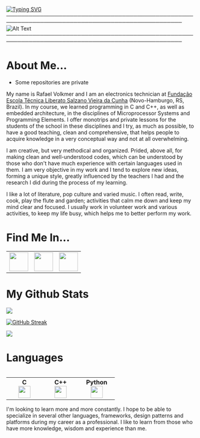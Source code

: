 <a href="https://git.io/typing-svg"><img src="https://readme-typing-svg.demolab.com?font=Fira+Code&weight=900&size=40&duration=1500&pause=1000&center=true&vCenter=true&multiline=true&width=1000&height=150&lines=%3E+Hello%2C+World!;%3E+I'm+Rafael+Volkmer." alt="Typing SVG" /></a>
─────────────────────────────────────────────────────────────────────────────────────────────────
![Alt Text](https://user-images.githubusercontent.com/74038190/241765440-80728820-e06b-4f96-9c9e-9df46f0cc0a5.gif)
─────────────────────────────────────────────────────────────────────────────────────────────────
# About Me...

- Some repositories are private
  
My name is Rafael Volkmer and I am an electronics technician at [Fundação Escola Técnica Liberato Salzano Vieira da Cunha](https://www.liberato.com.br) (Novo-Hamburgo, RS, Brazil). In my course, we learned programming in C and C++, as well as embedded architecture, in the disciplines of Microprocessor Systems and Programming Elements. I offer monotrips and private lessons for the students of the school in these disciplines and I try, as much as possible, to have a good teaching, clean and comprehensive, that helps people to acquire knowledge in a very conceptual way and not at all overwhelming.

I am creative, but very methodical and organized. Prided, above all, for making clean and well-understood codes, which can be understood by those who don't have much experience with certain languages ​​used in them. I am very objective in my work and I tend to explore new ideas, forming a unique style, greatly influenced by the teachers I had and the research I did during the process of my learning.

I like a lot of literature, pop culture and varied music. I often read, write, cook, play the flute and garden; activities that calm me down and keep my mind clear and focused. I usually work in volunteer work and various activities, to keep my life busy, which helps me to better perform my work.

# Find Me In...

<table>
    <tbody>
        <tr>
            <td><a href="https://linkedin.com/in/rafaelvvolkmer">
            <img height="50" src="https://www.vectorlogo.zone/logos/linkedin/linkedin-ar21.svg" />
            </a></td>
            <td><a href="https://open.spotify.com/user/jj4ixeaxzhwtnqhio5xcg8cuq?si=195add63b677449f">
            <img height="50" src="https://www.vectorlogo.zone/logos/spotify/spotify-ar21.svg"/>
            </a></td>
            <td><a href="https://instagram.com/rafael.v.volkmer?igshid=MzNlNGNkZWQ4Mg==">
            <img height="50" src="https://www.vectorlogo.zone/logos/instagram/instagram-ar21.svg"/>
            </a></td>
        </tr>
    </tbody>
</table>

# My Github Stats

<img src="https://github-readme-stats.vercel.app/api?username=RafaelVVolkmer&show_icons=true&theme=dark"/> 

[![GitHub Streak](https://github-readme-streak-stats.herokuapp.com?user=RafaelVVolkmer&theme=dark&date_format=M%20j%5B%2C%20Y%5D)](https://git.io/streak-stats)

<img src="https://github-readme-stats.vercel.app/api/top-langs?username=RafaelVVolkmer&layout=compact&theme=dark"/> <table width="320px">

# Languages

<table>
    <tbody>
        <tr valign="top">
            <td width="80px" align="center">
            <span><strong>C</strong></span><br>
            <img height="32px" src="https://cdn.jsdelivr.net/gh/devicons/devicon/icons/c/c-original.svg" />
            </td>
            <td width="80px" align="center">
            <span><strong>C++</strong></span><br>
            <img height="32" src="https://cdn.jsdelivr.net/gh/devicons/devicon/icons/cplusplus/cplusplus-original.svg" />
            </td>
            <td width="80px" align="center">
            <span><strong>Python</strong></span><br>
            <img height="32" src="https://cdn.jsdelivr.net/gh/devicons/devicon/icons/python/python-original.svg" />
            </td>
        </tr>
    </tbody>
</table>

I'm looking to learn more and more constantly. I hope to be able to specialize in several other languages, frameworks, design patterns and platforms during my career as a professional. I like to learn from those who have more knowledge, wisdom and experience than me.

